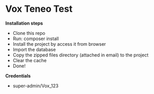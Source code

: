 # Vox Teneo Test

**Installation steps**
- Clone this repo
- Run: composer install
- Install the project by access it from browser
- Import the database
- Copy the zipped files directory (attached in email) to the project
- Clear the cache
- Done!

**Credentials**
- super-admin/Vox_123